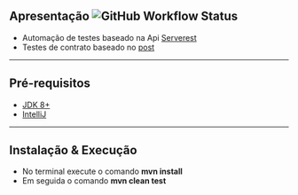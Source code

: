 ## Apresentação ![GitHub Workflow Status](https://img.shields.io/github/workflow/status/Misaelreis/test-api-serverest/maven)
- Automação de testes baseado na Api [Serverest](https://serverest.dev/#/)
- Testes de contrato baseado no [post](https://medium.com/assertqualityassurance/testando-seu-contrato-com-o-restassured-f0e974fb9bcb)

---
## Pré-requisitos

- [JDK 8+](https://www.oracle.com/java/technologies/javase-downloads.html)
- [IntelliJ](https://www.jetbrains.com/idea/download/)
---

## Instalação & Execução
- No terminal execute o comando <b>mvn install</b>
- Em seguida o comando <b>mvn clean test</b>
